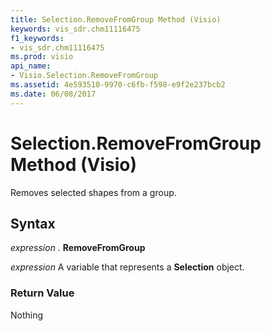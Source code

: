 ```yaml
---
title: Selection.RemoveFromGroup Method (Visio)
keywords: vis_sdr.chm11116475
f1_keywords:
- vis_sdr.chm11116475
ms.prod: visio
api_name:
- Visio.Selection.RemoveFromGroup
ms.assetid: 4e593510-9970-c6fb-f598-e9f2e237bcb2
ms.date: 06/08/2017
---
```



# Selection.RemoveFromGroup Method (Visio)

Removes selected shapes from a group.


## Syntax

 _expression_ . **RemoveFromGroup**

 _expression_ A variable that represents a **Selection** object.


### Return Value

Nothing


